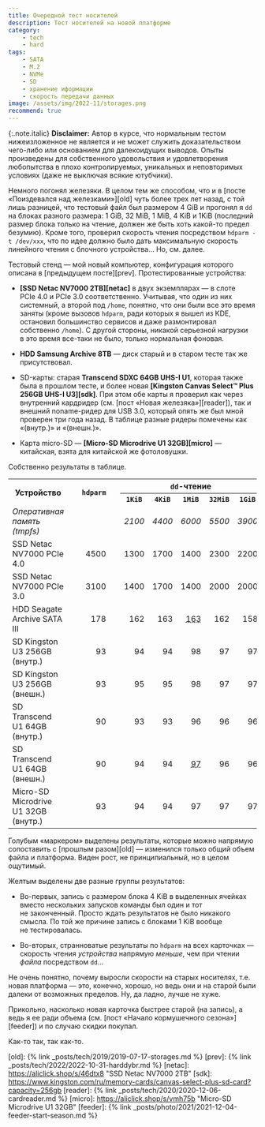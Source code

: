 ```yaml
---
title: Очередной тест носителей
description: Тест носителей на новой платформе
category:
    - tech
    - hard
tags:
    - SATA
    - M.2
    - NVMe
    - SD
    - хранение иформации
    - скорость передачи данных
image: /assets/img/2022-11/storages.png
recommend: true
---
```


{:.note.italic}
**Disclaimer:** Автор в курсе, что нормальным тестом нижеизложенное не является и не может служить доказательством чего-либо или основанием
для далекоидущих выводов. Опыты произведены для собственного удовольствия и удовлетворения любопытства в плохо контролируемых, уникальных и
неповторимых условиях (даже не выключая всякие ютубчики).

Немного погонял железяки. В целом тем же способом, что и в [посте «Поиздевался над железками»][old] чуть более трех лет назад, с той лишь
разницей, что тестовый файл был размером 4 GiB и прогонял я `dd` на блоках разного размера: 1 GiB, 32 MiB, 1 MiB, 4 KiB и 1KiB (последний
размер блока только на чтение, должен же быть хоть какой-то предел безумию). Кроме того, проверил скорость чтения посредством `hdparm -t /dev/xxx`,
что по идее должно было дать максимальную скорость линейного чтения с блочного устройства... Но, см. далее.

Тестовый стенд — мой новый компьютер, конфигурация которого описана в [предыдущем посте][prev]. Протестированные устройства:

* **[SSD Netac NV7000 2TB][netac]** в двух экземплярах — в слоте PCIe 4.0 и PCIe 3.0 соответственно. Учитывая, что один из них системный, а второй 
  под `/home`, понятно, что они были все это время заняты (кроме вызовов `hdparm`, ради которых я вышел из KDE, остановил большинство сервисов 
  и даже размонтировал собственно `/home`). С другой стороны, никакой серьезной нагрузки в это время все-таки не было, только нормальная фоновая.

* **HDD Samsung Archive 8TB** — диск старый и в старом тесте так же присутствовал.

* SD-карты: старая **Transcend SDXC 64GB UHS-I U1**, которая также была в прошлом тесте, и более новая 
  **[Kingston Canvas Se&shy;lect™ Plus 256GB UHS-I U3][sdk]**. При этом обе карты я проверил как через внутренний кардридер 
  (см. [пост «Новая железяка»][reader]), так и внешний noname-ридер для USB 3.0, который опять же был мной проверен три года назад.
  В таблице разные ридеры помечены как «(внутр.)» и «(внешн.)».

* Карта micro-SD — **[Micro-SD Microdrive U1 32GB][micro]** — китайская, взята для китайской же фотоловушки.

<!--more-->

Собственно результаты в таблице.

<table class="center">
<tr>
<th rowspan="2">Устройство</th><td rowspan="11"> </td><th rowspan="2"><code>hdparm</code></th>
                               <td rowspan="11"> </td><th colspan="5"><code>dd</code>-чтение</th>
                               <td rowspan="11"> </td><th colspan="4"><code>dd</code>-запись</th>
</tr>
<tr>
<th><code>1KiB</code></th>
<th><code>4KiB</code></th>
<th><code>1MiB</code></th>
<th><code>32MiB</code></th>
<th><code>1GiB</code></th>

<th><code>4KiB</code></th>
<th><code>1MiB</code></th>
<th><code>32MiB</code></th>
<th><code>1GiB</code></th>
</tr>

<tr style="font-style: italic;">
<td>Оперативная память (tmpfs)</td>
<td> </td>
<td align="right">2100</td>
<td align="right">4400</td>
<td align="right">6000</td>
<td align="right">5500</td>
<td align="right">3900</td>

<td align="right">4400</td>
<td align="right">6000</td>
<td align="right">5500</td>
<td align="right">3900</td>
</tr>

<tr>
<td>SSD Netac NV7000 PCIe 4.0</td>
<td align="right">4500</td>

<td align="right">1300</td>
<td align="right">1700</td>
<td align="right">1400</td>
<td align="right">2300</td>
<td align="right">2200</td>

<td align="right">  10</td>
<td align="right">1000</td>
<td align="right">1900</td>
<td align="right">1900</td>
</tr>

<tr>
<td>SSD Netac NV7000 PCIe 3.0</td>
<td align="right">3100</td>

<td align="right">1400</td>
<td align="right">1700</td>
<td align="right">1400</td>
<td align="right">2000</td>
<td align="right">2000</td>

<td align="right">  10</td>
<td align="right"> 860</td>
<td align="right">1300</td>
<td align="right">1400</td>
</tr>

<tr>
<td>HDD Seagate Archive SATA III</td>
<td align="right"> 178</td>

<td align="right"> 162</td>
<td align="right"> 163</td>
<td align="right" class="cold-marker"> <abbr title="Было 146">163</abbr></td>
<td align="right"> 162</td>
<td align="right"> 158</td>

<td align="right" class="marker"> &lt;&lt;1</td>
<td align="right" class="cold-marker">  <abbr title="Было 16">20</abbr></td>
<td align="right">  96</td>
<td align="right"> 132</td>
</tr>

<tr>
<td>SD Kingston U3 256GB (внутр.)</td>
<td align="right" class="marker">  93</td>

<td align="right">  94</td>
<td align="right">  94</td>
<td align="right">  98</td>
<td align="right">  97</td>
<td align="right">  97</td>

<td align="right" class="marker">  &lt;2</td>
<td align="right">  56</td>
<td align="right">  86</td>
<td align="right">  88</td>
</tr>

<tr>
<td>SD Kingston U3 256GB (внешн.)</td>
<td align="right" class="marker">  93</td>

<td align="right">  95</td>
<td align="right">  95</td>
<td align="right">  98</td>
<td align="right">  97</td>
<td align="right">  97</td>

<td align="right" class="marker">   2</td>
<td align="right">  60</td>
<td align="right">  87</td>
<td align="right">  88</td>
</tr>

<tr>
<td>SD Transcend U1 64GB (внутр.)</td>
<td align="right" class="marker">  90</td>

<td align="right">  93</td>
<td align="right">  93</td>
<td align="right">  96</td>
<td align="right">  96</td>
<td align="right">  96</td>

<td align="right" class="marker">  &lt;1</td>
<td align="right">  22</td>
<td align="right">  27</td>
<td align="right">  27</td>
</tr>

<tr>
<td>SD Transcend U1 64GB (внешн.)</td>
<td align="right" class="marker">  90</td>

<td align="right">  94</td>
<td align="right">  94</td>
<td align="right" class="cold-marker">  <abbr title="Было 80">97</abbr></td>
<td align="right">  96</td>
<td align="right">  96</td>

<td align="right" class="marker">  &lt;1</td>
<td align="right" class="cold-marker">  <abbr title="Было 20">23</abbr></td>
<td align="right">  28</td>
<td align="right">  28</td>
</tr>

<tr>
<td>Micro-SD Microdrive U1 32GB (внутр.)</td>
<td align="right" class="marker">  93</td>

<td align="right">  94</td>
<td align="right">  94</td>
<td align="right">  97</td>
<td align="right">  97</td>
<td align="right">  97</td>

<td align="right" class="marker">   1</td>
<td align="right">  15</td>
<td align="right">  16</td>
<td align="right">  16</td>
</tr>

</table>

Голубым «<span class="cold-marker">маркером</span>» выделены результаты, которые можно напрямую сопоставить с [прошлым разом][old] — изменился только
общий объем файла и платформа. Виден рост, не принципиальный, но в целом ощутимый.

<span class="marker">Желтым</span> выделены две разные группы результатов:

* Во-первых, запись с размером блока 4 KiB в выделенных ячейках вместо нескольких запусков команды был один и тот не законченный. Просто ждать 
  результатов не было никакого смысла. По той же причине запись с блоками 1 KiB вообще не тестировалась.

* Во-вторых, странноватые результаты по `hdparm` на всех карточках — скорость чтения *устройства* напрямую *меньше*, чем при чтении *файла* 
  посредством `dd`...

Не очень понятно, почему выросли скорости на старых носителях, т.е. новая платформа — это, конечно, хорошо, но ведь они и на старой были далеки 
от возможных пределов. Ну, да ладно, лучше не хуже.

Прикольно, насколько новая карточка быстрее старой (на запись), а ведь я ее ради объема (см. [пост «Начало кормушечного сезона»][feeder]) 
и по случаю скидки покупал.

Как-то так, так как-то.

[old]: {% link _posts/tech/2019/2019-07-17-storages.md %}
[prev]: {% link _posts/tech/2022/2022-10-31-harddybr.md %}
[netac]: https://aliclick.shop/s/46dtx8 "SSD Netac NV7000 2TB"
[sdk]: https://www.kingston.com/ru/memory-cards/canvas-select-plus-sd-card?capacity=256gb
[reader]: {% link _posts/tech/2020/2020-12-06-cardreader.md %}
[micro]: https://aliclick.shop/s/vmh75b "Micro-SD Microdrive U1 32GB"
[feeder]: {% link _posts/photo/2021/2021-12-04-feeder-start-season.md %}
